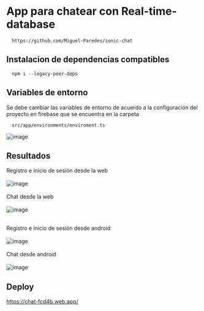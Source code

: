 # App para chatear con Real-time-database
```
  https://github.com/Miguel-Paredes/ionic-chat
```
## Instalacion de dependencias compatibles
```
  npm i --legacy-peer-deps
```
## Variables de entorno
Se debe cambiar las variables de entorno de acuerdo a la configuración del proyecto en firebase que se encuentra en la carpeta 
```
  src/app/environments/enviroment.ts
```
![image](https://github.com/Miguel-Paredes/Segunda-evaluaci-n/assets/117742977/512162a5-5f5c-49a4-a5f6-c5c4da5dd356)

## Resultados
Registro e inicio de sesión desde la web
</br></br>
![image](https://github.com/Miguel-Paredes/Segunda-evaluaci-n/assets/117742977/745381eb-ac55-4c97-834f-ae9748ef18a0)
</br></br>
Chat desde la web
</br></br>
![image](https://github.com/Miguel-Paredes/Segunda-evaluaci-n/assets/117742977/2b499c54-3a4c-497e-87dc-74dc383fa430)
</br></br>

Registro e inicio de sesión desde android
</br></br>
![image](https://github.com/Miguel-Paredes/Segunda-evaluaci-n/assets/117742977/38b15ea8-96ff-4fb0-a70e-252be7042e28)
</br></br>
Chat desde android
</br></br>
![image](https://github.com/Miguel-Paredes/Segunda-evaluaci-n/assets/117742977/c1eff9c7-6c9f-438a-ab57-af98746eb9dc)

## Deploy
https://chat-fcd4b.web.app/

